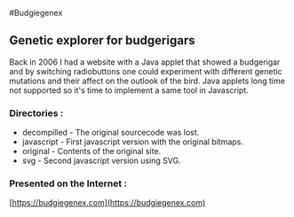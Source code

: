 #Budgiegenex
## Genetic explorer for budgerigars
Back in 2006 I had a website with a Java applet that showed a budgerigar and by switching radiobuttons one could experiment with different genetic mutations and their affect on the outlook of the bird.
Java applets long time not supported so it's time to implement a same tool in Javascript.
### Directories :
* decompilled - The original sourcecode was lost.
* javascript - First javascript version with the original bitmaps.
* original - Contents of the original site.
* svg - Second javascript version using SVG.
### Presented on the Internet :
[https://budgiegenex.com](https://budgiegenex.com)
